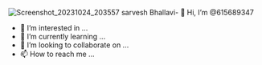 ![Screenshot_20231024_203557](https://github.com/615689347/615689347/assets/142044318/834b300c-fa94-46b0-8f7f-7924c31709eb)
sarvesh Bhallavi- 👋 Hi, I’m @615689347
- 👀 I’m interested in ...
- 🌱 I’m currently learning ...
- 💞️ I’m looking to collaborate on ...
- 📫 How to reach me ...

<!---
615689347/615689347 is a ✨ special ✨ repository because its `README.md` (this file) appears on your GitHub profile.
You can click the Preview link to take a look at your changes.
--->
